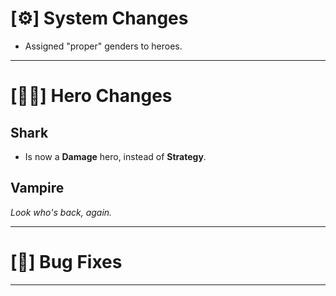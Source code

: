 # [⚙] System Changes

* Assigned "proper" genders to heroes.

---

# [🦸‍♀️] Hero Changes

Shark
---

* Is now a **Damage** hero, instead of **Strategy**.

Vampire
---

*Look who's back, again.*

---

# [🐜] Bug Fixes

---